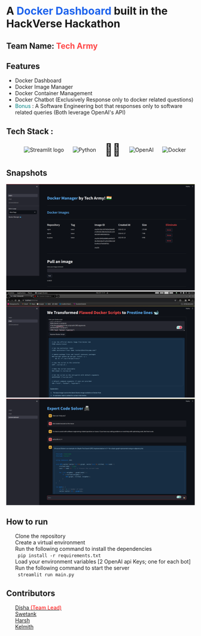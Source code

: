 <h1> A <span style="color:#1D63ED";>Docker Dashboard</span> built in the HackVerse Hackathon </h1>
<h2> Team Name: <span style="color:#ff4747";>Tech Army</span> </h2>

<h2> Features </h2>
<ul>
  <li> Docker Dashboard </li>
  <li> Docker Image Manager </li>
  <li> Docker Container Management </li>
  <li> Docker Chatbot (Exclusively Response only to docker related questions)</li>
  <li> <span style="color:teal;">Bonus </span>:  A Software Engineering bot that responses only to software related queries (Both leverage OpenAI's API) </li>
</ul>

<div>
    <h2> Tech Stack : </h2>
    <ul style="list-style-type: none; display:flex;justify-content: space-evenly;align-items:center;">
        <li style=""> <img src="https://user-images.githubusercontent.com/7164864/217935870-c0bc60a3-6fc0-4047-b011-7b4c59488c91.png" alt="Streamlit logo" style="width:50px"></img></li>
        <li> <img  src="https://avatars.githubusercontent.com/u/1525981?s=200&v=4" style="width:50px"alt="Python"/></li>
        <li style="font-size: 32px;"> 🦜️🔗 </li>
        <li> <img src="https://avatars.githubusercontent.com/u/14957082?s=200&v=4" style="width:50px" alt="OpenAI"/></li>   
         <li> <img src="https://avatars.githubusercontent.com/u/5429470?s=200&v=4" style="width:60px" alt="Docker"/></li>   
    </ul>
</div>

<div>
    <h2> Snapshots </h2>
    <img src="./store/landing.png" alt="Landing Page"/>
    <img src="./store/dockerGPT.png" alt="Docker GPT"/>
    <img src="./store/decoder.png" alt="Software GPT"/>
</div>

<div>
    <h2> How to run </h2>
    <ul style="list-style-type: none;">
        <li> Clone the repository </li>
        <li> Create a virtual environment </li>
        <li> Run the following command to install the dependencies </li>
        <code> pip install -r requirements.txt </code>
        <li> Load your environment variables [2 OpenAI api Keys; one for each bot] </li>
        <li> Run the following command to start the server </li>
        <code> streamlit run main.py </code>
    </ul>
</div>

<div>
    <h2> Contributors </h2>
    <ul style="list-style-type: none;">
        <li> <a href=""> Disha <span style="color:red";>(Team Lead)</span> </a> </li>
        <li> <a href=""> Swetank <span style="color:#1D63ED";></span> </a> </li>
        <li> <a href=""> Harsh <span style="color:#1D63ED";></span> </a></li>
        <li> <a href=""> Kelmith<span style="color:#1D63ED";></span> </a></li>
</div>
